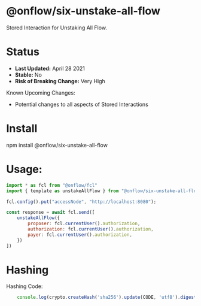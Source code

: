 # @onflow/six-unstake-all-flow

Stored Interaction for Unstaking All Flow.

# Status

- **Last Updated:** April 28 2021
- **Stable:** No
- **Risk of Breaking Change:** Very High

Known Upcoming Changes:

- Potential changes to all aspects of Stored Interactions

# Install

npm install @onflow/six-unstake-all-flow

# Usage:

```javascript
import * as fcl from "@onflow/fcl"
import { template as unstakeAllFlow } from "@onflow/six-unstake-all-flow"

fcl.config().put("accessNode", "http://localhost:8080");

const response = await fcl.send([
    unstakeAllFlow({
        proposer: fcl.currentUser().authorization,
        authorization: fcl.currentUser().authorization,     
        payer: fcl.currentUser().authorization,             
    })
])

```

# Hashing

Hashing Code:
```javascript
    console.log(crypto.createHash('sha256').update(CODE, 'utf8').digest('hex'))
```